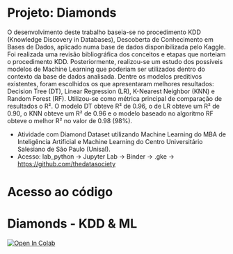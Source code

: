 # Projeto: Diamonds

O desenvolvimento deste trabalho baseia-se no procedimento KDD (Knowledge Discovery in Databases), Descoberta de Conhecimento em Bases de Dados, aplicado numa base de dados disponibilizada pelo Kaggle. Foi realizada uma revisão bibliográfica dos conceitos e etapas que norteiam o procedimento KDD. Posteriormente, realizou-se um estudo dos possíveis modelos de Machine Learning que poderiam ser utilizados dentro do contexto da base de dados analisada. Dentre os modelos preditivos existentes, foram escolhidos os que apresentaram melhores resultados: Decision Tree (DT), Linear Regression (LR), K-Nearest Neighbor (KNN) e Random Forest (RF). Utilizou-se como métrica principal de comparação de resultados o R². O modelo DT obteve R² de 0.96, o de LR obteve um R² de 0.90, o KNN obteve um R² de 0.96 e o modelo baseado no algoritmo RF obteve o melhor R² no valor de 0.98 (98%).


- Atividade com Diamond Dataset utilizando Machine Learning do MBA de Inteligência Artificial e Machine Learning do Centro Universitário Salesiano de São Paulo (Unisal).
- Acesso: lab_python -> Jupyter Lab -> Binder -> .gke -> https://github.com/thedatasociety


# Acesso ao código

# Diamonds - KDD & ML
[![Open In Colab](https://colab.research.google.com/assets/colab-badge.svg)](https://colab.research.google.com/github/KarlmerABC/Diamonds_Project/blob/main/Script/diamonds_analysis.ipynb)

